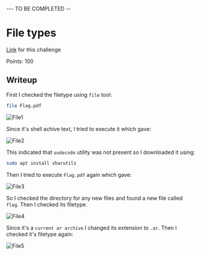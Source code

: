--- TO BE COMPLETED --


# File types
[Link](https://play.picoctf.org/practice/challenge/268?category=4&page=2) for this challenge

Points: 100

## Writeup
First I checked the filetype using `file` tool:
```bash
file Flag.pdf
```

![File1](Images/File1.png)

Since it's shell achive text, I tried to execute it which gave:

![File2](Images/File2.png)

This indicated that `uudecode` utility was not present so I downloaded it using:
```bash
sudo apt install sharutils
```
Then I tried to execute `Flag.pdf` again which gave:

![File3](Images/File3.png)

So I checked the directory for any new files and found a new file called `flag`. Then I checked its filetype.

![File4](Images/File4.png)

Since it's a `current ar archive` I changed its extension to `.ar`. Then I checked it's filetype again:

![File5](Images/File5.png)

